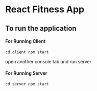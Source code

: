 # React Fitness App

## To run the application
#### For Running Client

<code>cd client
  npm start
</code>

open another console tab and run server
#### For Running Server

<code>cd server
  npm start
</code>
